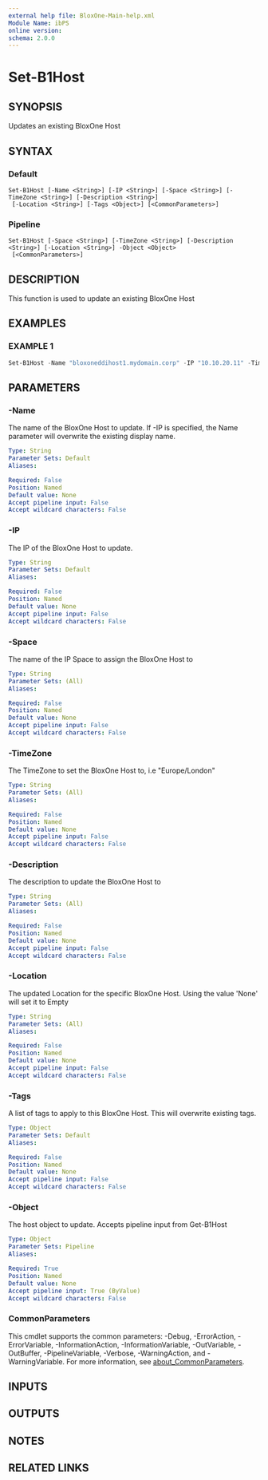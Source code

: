 ```yaml
---
external help file: BloxOne-Main-help.xml
Module Name: ibPS
online version:
schema: 2.0.0
---
```


# Set-B1Host

## SYNOPSIS
Updates an existing BloxOne Host

## SYNTAX

### Default
```
Set-B1Host [-Name <String>] [-IP <String>] [-Space <String>] [-TimeZone <String>] [-Description <String>]
 [-Location <String>] [-Tags <Object>] [<CommonParameters>]
```

### Pipeline
```
Set-B1Host [-Space <String>] [-TimeZone <String>] [-Description <String>] [-Location <String>] -Object <Object>
 [<CommonParameters>]
```

## DESCRIPTION
This function is used to update an existing BloxOne Host

## EXAMPLES

### EXAMPLE 1
```powershell
Set-B1Host -Name "bloxoneddihost1.mydomain.corp" -IP "10.10.20.11" -TimeZone "Europe/London" -Space "Global"
```

## PARAMETERS

### -Name
The name of the BloxOne Host to update.
If -IP is specified, the Name parameter will overwrite the existing display name.

```yaml
Type: String
Parameter Sets: Default
Aliases:

Required: False
Position: Named
Default value: None
Accept pipeline input: False
Accept wildcard characters: False
```

### -IP
The IP of the BloxOne Host to update.

```yaml
Type: String
Parameter Sets: Default
Aliases:

Required: False
Position: Named
Default value: None
Accept pipeline input: False
Accept wildcard characters: False
```

### -Space
The name of the IP Space to assign the BloxOne Host to

```yaml
Type: String
Parameter Sets: (All)
Aliases:

Required: False
Position: Named
Default value: None
Accept pipeline input: False
Accept wildcard characters: False
```

### -TimeZone
The TimeZone to set the BloxOne Host to, i.e "Europe/London"

```yaml
Type: String
Parameter Sets: (All)
Aliases:

Required: False
Position: Named
Default value: None
Accept pipeline input: False
Accept wildcard characters: False
```

### -Description
The description to update the BloxOne Host to

```yaml
Type: String
Parameter Sets: (All)
Aliases:

Required: False
Position: Named
Default value: None
Accept pipeline input: False
Accept wildcard characters: False
```

### -Location
The updated Location for the specific BloxOne Host.
Using the value 'None' will set it to Empty

```yaml
Type: String
Parameter Sets: (All)
Aliases:

Required: False
Position: Named
Default value: None
Accept pipeline input: False
Accept wildcard characters: False
```

### -Tags
A list of tags to apply to this BloxOne Host.
This will overwrite existing tags.

```yaml
Type: Object
Parameter Sets: Default
Aliases:

Required: False
Position: Named
Default value: None
Accept pipeline input: False
Accept wildcard characters: False
```

### -Object
The host object to update.
Accepts pipeline input from Get-B1Host

```yaml
Type: Object
Parameter Sets: Pipeline
Aliases:

Required: True
Position: Named
Default value: None
Accept pipeline input: True (ByValue)
Accept wildcard characters: False
```

### CommonParameters
This cmdlet supports the common parameters: -Debug, -ErrorAction, -ErrorVariable, -InformationAction, -InformationVariable, -OutVariable, -OutBuffer, -PipelineVariable, -Verbose, -WarningAction, and -WarningVariable. For more information, see [about_CommonParameters](http://go.microsoft.com/fwlink/?LinkID=113216).

## INPUTS

## OUTPUTS

## NOTES

## RELATED LINKS
